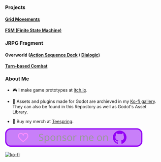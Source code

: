 ### Projects

#### [Grid Movements](https://github.com/mechPenSketch/grid_movements)

#### [FSM (Finite State Machine)](https://github.com/mechPenSketch/FiniteStateMachine)

### JRPG Fragment

#### Overworld  ([Action Sequence Dock](https://github.com/mechPenSketch/Jrpg_Fragment-Overworld-Action_Sequence_Dock) / [Dialogic](https://github.com/mechPenSketch/Jrpg_Fragment-Overworld-Dialogic))

#### [Turn-based Combat](https://github.com/mechPenSketch/Jrpg_Fragment-TurnBased_Combat)

### About Me

- :video_game: I make game prototypes at [itch.io](https://mechpensketch.itch.io/).

- :blue_book: Assets and plugins made for Godot are archieved in my [Ko-fi gallery](https://ko-fi.com/mechpensketch/gallery). They can also be found in this Repostory as well as Godot's Asset Library.

- :shirt: Buy my merch at [Teespring](https://mechpensketch.creator-spring.com/).

[![Github Sponsorship](img/github_sponsor_btn.svg)](https://github.com/sponsors/mechPenSketch)

[![ko-fi](https://www.ko-fi.com/img/githubbutton_sm.svg)](https://ko-fi.com/I3I1208SA)

